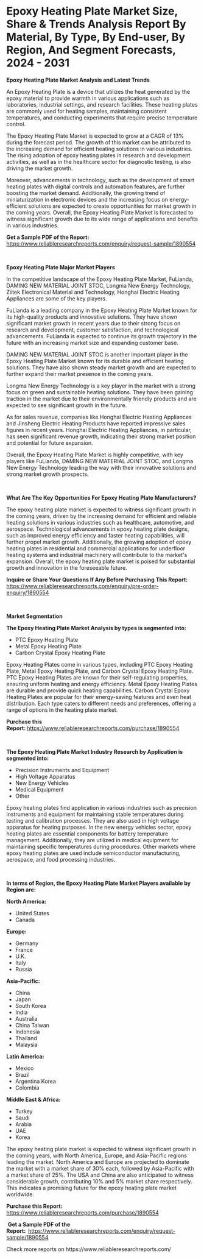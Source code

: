 <p><h1>Epoxy Heating Plate Market Size, Share & Trends Analysis Report By Material, By Type, By End-user, By Region, And Segment Forecasts, 2024 - 2031</h1></p><p><strong>Epoxy Heating Plate Market Analysis and Latest Trends</strong></p>
<p><p>An Epoxy Heating Plate is a device that utilizes the heat generated by the epoxy material to provide warmth in various applications such as laboratories, industrial settings, and research facilities. These heating plates are commonly used for heating samples, maintaining consistent temperatures, and conducting experiments that require precise temperature control.</p><p>The Epoxy Heating Plate Market is expected to grow at a CAGR of 13% during the forecast period. The growth of this market can be attributed to the increasing demand for efficient heating solutions in various industries. The rising adoption of epoxy heating plates in research and development activities, as well as in the healthcare sector for diagnostic testing, is also driving the market growth.</p><p>Moreover, advancements in technology, such as the development of smart heating plates with digital controls and automation features, are further boosting the market demand. Additionally, the growing trend of miniaturization in electronic devices and the increasing focus on energy-efficient solutions are expected to create opportunities for market growth in the coming years. Overall, the Epoxy Heating Plate Market is forecasted to witness significant growth due to its wide range of applications and benefits in various industries.</p></p>
<p><strong>Get a Sample PDF of the Report:&nbsp;</strong> <a href="https://www.reliableresearchreports.com/enquiry/request-sample/1890554">https://www.reliableresearchreports.com/enquiry/request-sample/1890554</a></p>
<p>&nbsp;</p>
<p><strong>Epoxy Heating Plate Major Market Players</strong></p>
<p><p>In the competitive landscape of the Epoxy Heating Plate Market, FuLianda, DAMING NEW MATERIAL JOINT STOC, Longma New Energy Technology, Ziitek Electronical Material and Technology, Honghai Electric Heating Appliances are some of the key players.</p><p>FuLianda is a leading company in the Epoxy Heating Plate Market known for its high-quality products and innovative solutions. They have shown significant market growth in recent years due to their strong focus on research and development, customer satisfaction, and technological advancements. FuLianda is expected to continue its growth trajectory in the future with an increasing market size and expanding customer base.</p><p>DAMING NEW MATERIAL JOINT STOC is another important player in the Epoxy Heating Plate Market known for its durable and efficient heating solutions. They have also shown steady market growth and are expected to further expand their market presence in the coming years.</p><p>Longma New Energy Technology is a key player in the market with a strong focus on green and sustainable heating solutions. They have been gaining traction in the market due to their environmentally friendly products and are expected to see significant growth in the future.</p><p>As for sales revenue, companies like Honghai Electric Heating Appliances and Jinsheng Electric Heating Products have reported impressive sales figures in recent years. Honghai Electric Heating Appliances, in particular, has seen significant revenue growth, indicating their strong market position and potential for future expansion.</p><p>Overall, the Epoxy Heating Plate Market is highly competitive, with key players like FuLianda, DAMING NEW MATERIAL JOINT STOC, and Longma New Energy Technology leading the way with their innovative solutions and strong market growth prospects.</p></p>
<p>&nbsp;</p>
<p><strong>What Are The Key Opportunities For Epoxy Heating Plate Manufacturers?</strong></p>
<p><p>The epoxy heating plate market is expected to witness significant growth in the coming years, driven by the increasing demand for efficient and reliable heating solutions in various industries such as healthcare, automotive, and aerospace. Technological advancements in epoxy heating plate designs, such as improved energy efficiency and faster heating capabilities, will further propel market growth. Additionally, the growing adoption of epoxy heating plates in residential and commercial applications for underfloor heating systems and industrial machinery will contribute to the market's expansion. Overall, the epoxy heating plate market is poised for substantial growth and innovation in the foreseeable future.</p></p>
<p><strong>Inquire or Share Your Questions If Any Before Purchasing This Report:</strong> <a href="https://www.reliableresearchreports.com/enquiry/pre-order-enquiry/1890554">https://www.reliableresearchreports.com/enquiry/pre-order-enquiry/1890554</a></p>
<p>&nbsp;</p>
<p><strong>Market Segmentation</strong></p>
<p><strong>The Epoxy Heating Plate Market Analysis by types is segmented into:</strong></p>
<p><ul><li>PTC Epoxy Heating Plate</li><li>Metal Epoxy Heating Plate</li><li>Carbon Crystal Epoxy Heating Plate</li></ul></p>
<p><p>Epoxy Heating Plates come in various types, including PTC Epoxy Heating Plate, Metal Epoxy Heating Plate, and Carbon Crystal Epoxy Heating Plate. PTC Epoxy Heating Plates are known for their self-regulating properties, ensuring uniform heating and energy efficiency. Metal Epoxy Heating Plates are durable and provide quick heating capabilities. Carbon Crystal Epoxy Heating Plates are popular for their energy-saving features and even heat distribution. Each type caters to different needs and preferences, offering a range of options in the heating plate market.</p></p>
<p><strong>Purchase this Report:&nbsp;</strong><a href="https://www.reliableresearchreports.com/purchase/1890554">https://www.reliableresearchreports.com/purchase/1890554</a></p>
<p>&nbsp;</p>
<p><strong>The Epoxy Heating Plate Market Industry Research by Application is segmented into:</strong></p>
<p><ul><li>Precision Instruments and Equipment</li><li>High Voltage Apparatus</li><li>New Energy Vehicles</li><li>Medical Equipment</li><li>Other</li></ul></p>
<p><p>Epoxy heating plates find application in various industries such as precision instruments and equipment for maintaining stable temperatures during testing and calibration processes. They are also used in high voltage apparatus for heating purposes. In the new energy vehicles sector, epoxy heating plates are essential components for battery temperature management. Additionally, they are utilized in medical equipment for maintaining specific temperatures during procedures. Other markets where epoxy heating plates are used include semiconductor manufacturing, aerospace, and food processing industries.</p></p>
<p>&nbsp;</p>
<p><strong>In terms of Region, the Epoxy Heating Plate Market Players available by Region are:</strong></p>
<p>
    <p> <strong> North America: </strong>
        <ul>
            <li>United States</li>
            <li>Canada</li>
        </ul>
        </p> 
    <p> <strong> Europe: </strong>
        <ul>
            <li>Germany</li>
            <li>France</li>
            <li>U.K.</li>
            <li>Italy</li>
            <li>Russia</li>
        </ul>
        </p> 
    <p> <strong> Asia-Pacific: </strong>
        <ul>
            <li>China</li>
            <li>Japan</li>
            <li>South Korea</li>
            <li>India</li>
            <li>Australia</li>
            <li>China Taiwan</li>
            <li>Indonesia</li>
            <li>Thailand</li>
            <li>Malaysia</li>
        </ul>
        </p> 
    <p> <strong> Latin America: </strong>
        <ul>
            <li>Mexico</li>
            <li>Brazil</li>
            <li>Argentina Korea</li>
            <li>Colombia</li>
        </ul>
        </p> 
    <p> <strong> Middle East & Africa: </strong>
        <ul>
            <li>Turkey</li>
            <li>Saudi</li>
            <li>Arabia</li>
            <li>UAE</li>
            <li>Korea</li>
        </ul>
    </p>
    </p>
<p><p>The epoxy heating plate market is expected to witness significant growth in the coming years, with North America, Europe, and Asia-Pacific regions leading the market. North America and Europe are projected to dominate the market with a market share of 30% each, followed by Asia-Pacific with a market share of 25%. The USA and China are also anticipated to witness considerable growth, contributing 10% and 5% market share respectively. This indicates a promising future for the epoxy heating plate market worldwide.</p></p>
<p><strong>Purchase this Report: </strong><a href="https://www.reliableresearchreports.com/purchase/1890554">https://www.reliableresearchreports.com/purchase/1890554</a></p>
<p>&nbsp;<strong>Get a Sample PDF of the Report:&nbsp;&nbsp;</strong><a href="https://www.reliableresearchreports.com/enquiry/request-sample/1890554">https://www.reliableresearchreports.com/enquiry/request-sample/1890554</a></p>
<p><strong></strong></p>
<p>Check more reports on https://www.reliableresearchreports.com/</p>
